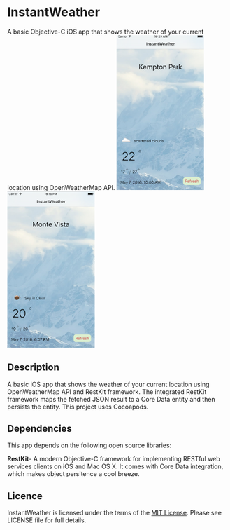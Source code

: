 # InstantWeather
A basic Objective-C iOS app that shows the weather of your current location using OpenWeatherMap API.
<img src="https://github.com/elefantel/InstantWeather/blob/master/Screenshots/kempton-park.png" alt="Kempton Park" style="width: 200px;"/>
<img src="https://github.com/elefantel/InstantWeather/blob/master/Screenshots/monte-vista.png" alt="Monte Vista" style="width: 200px;"/>
## Description
A basic iOS app that shows the weather of your current location using OpenWeatherMap API and RestKit framework. The integrated RestKit framework maps the fetched JSON result to a Core Data entity and then persists the entity. This project uses Cocoapods.

## Dependencies
This app depends on the following open source libraries:

**RestKit**- A modern Objective-C framework for implementing RESTful web services clients on iOS and Mac OS X. It comes with Core Data integration, which makes object persitence a cool breeze.

## Licence
InstantWeather is licensed under the terms of the <a href="https://en.wikipedia.org/wiki/MIT_License">MIT License</a>. Please see LICENSE file for full details.
